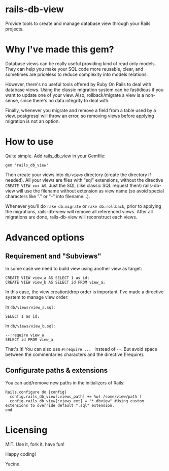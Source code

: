 # rails-db-view

Provide tools to create and manage database view through your Rails projects.

# Why I've made this gem?

Database views can be really useful providing kind of read only models.
They can help you make your SQL code more reusable, clear, and sometimes are priceless to reduce complexity into models relations.

However, there's no useful tools offered by Ruby On Rails to deal with database views.
Using the classic migration system can be fastidious if you want to update one of your view.
Also, rollback/migrate a view is a non-sense, since there's no data integrity to deal with.

Finally, whenever you migrate and remove a field from a table used by a view, postgresql will throw an error, so removing views before applying migration is not an option.

# How to use

Quite simple. Add rails_db_view in your Gemfile:

    gem 'rails_db_view'

Then create your views into `db/views` directory (create the directory if needed).
All your views are files with "sql" extensions, without the directive `CREATE VIEW xxx AS`.
Just the SQL (like classic SQL request then!)
rails-db-view will use the filename without extension as view name (so avoid special characters like "." or "-" into filename...).

Whenever you'll do `rake db:migrate` or `rake db:rollback`, prior to applying the migrations, rails-db-view will remove all referenced views. After all migrations are done, rails-db-view will reconstruct each views.

# Advanced options

## Requirement and "Subviews"

In some case we need to build view using another view as target:


    CREATE VIEW view_a AS SELECT 1 as id;
    CREATE VIEW view_b AS SELECT id FROM view_a;


In this case, the view creation/drop order is important. I've made a directive system to manage view order:

In `db/views/view_a.sql`:

    SELECT 1 as id;

In `db/views/view_b.sql`:

    --!require view_a
    SELECT id FROM view_a


That's it! You can also use `#!require ... ` instead of `--`. But avoid space between the commentaries characters and the directive (!require).

## Configurate paths & extensions

You can add/remove new paths in the initializers of Rails:

    Rails.configure do |config|
      config.rails_db_view[:views_path] += %w( /some/view/path )
      config.rails_db_view[:views_ext] = "*.dbview" #Using custom extensions to override default ".sql" extension.
    end

# Licensing

MIT. Use it, fork it, have fun!

Happy coding!

Yacine.